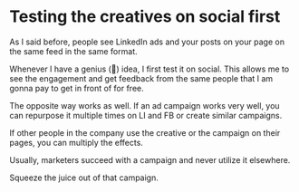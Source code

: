 # Testing the creatives on social first

As I said before, people see LinkedIn ads and your posts on your page on the same feed in the same format.

Whenever I have a genius (🥸) idea, I first test it on social. This allows me to see the engagement and get feedback from the same people that I am gonna pay to get in front of for free. 

The opposite way works as well. If an ad campaign works very well, you can repurpose it multiple times on LI and FB or create similar campaigns.

If other people in the company use the creative or the campaign on their pages, you can multiply the effects.

Usually, marketers succeed with a campaign and never utilize it elsewhere. 

Squeeze the juice out of that campaign.